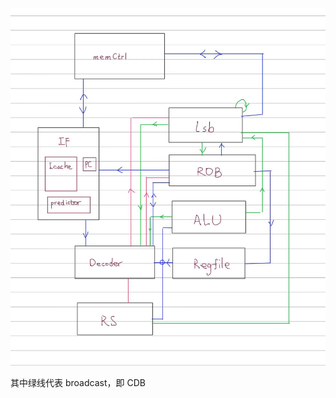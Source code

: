 ![04f4f3b2c3dcfe54493a6fcdc8ed51c](.\assets\04f4f3b2c3dcfe54493a6fcdc8ed51c.jpg)

其中绿线代表 broadcast，即 CDB